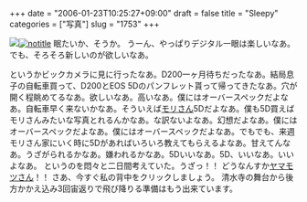 +++
date = "2006-01-23T10:25:27+09:00"
draft = false
title = "Sleepy"
categories = ["写真"]
slug = "1753"
+++

<img src="http://hbkr.org/images/dailyicons/photo.gif" class="thumb-img"><a href="http://www.flickr.com/photos/h-b-k-r/89962557/" target="_blank"><img src="http://static.flickr.com/40/89962557_857264cfe3.jpg"  alt="notitle" class="photoen" /></a>
眠たいか、そうか。
うーん、やっぱりデジタル一眼は楽しいなあ。
でも、そろそろ新しいのが欲しいなあ。

<!--more-->
というかビックカメラに見に行ったなあ。D200一ヶ月待ちだったなあ。結局息子の自転車買って、D200とEOS 5Dのパンフレット貰って帰ってきたなあ。穴が開く程眺めてるなあ。欲しいなあ。高いなあ。僕にはオーバースペックだよなあ。自転車早く来ないかなあ。そういえば<a href="http://dacafe.petit.cc" target="_blank">モリさん</a>5Dだよなあ。僕も5D買えばモリさんみたいな写真とれるんかなあ。な訳ないよなあ。幻想だよなあ。僕にはオーバースペックだよなあ。僕にはオーバースペックだよなあ。でもでも、来週モリさん家にいく時に5Dがあればいろいろ教えてもらえるよなあ。甘えてんなあ。うざがられるかなあ。嫌われるかなあ。5Dいいなあ。5D、いいなあ。いいよなあ。
というのを悶々と二日間考えていた。うざっ！！
どうなんすか<a href="http://pplog.jugem.jp/" target="_blank">ヤマモツさん</a>！！
さあ、今すぐ私の背中をクリックしましょう。
清水寺の舞台から後方かかえ込み3回宙返りで飛び降りる準備はもう出来ています。
